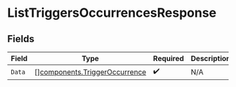 # ListTriggersOccurrencesResponse


## Fields

| Field                                                                          | Type                                                                           | Required                                                                       | Description                                                                    |
| ------------------------------------------------------------------------------ | ------------------------------------------------------------------------------ | ------------------------------------------------------------------------------ | ------------------------------------------------------------------------------ |
| `Data`                                                                         | [][components.TriggerOccurrence](../../models/components/triggeroccurrence.md) | :heavy_check_mark:                                                             | N/A                                                                            |